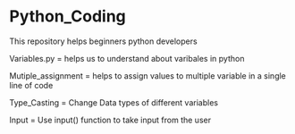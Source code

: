 # Python_Coding
This repository helps beginners python developers


Variables.py = helps us to understand about varibales in python 

Mutiple_assignment = helps to assign values to multiple variable in a single line of code

Type_Casting = Change Data types of different variables

Input = Use input() function to take input from the user

